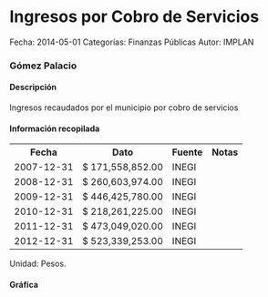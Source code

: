 Ingresos por Cobro de Servicios
=====

Fecha: 2014-05-01
Categorías: Finanzas Públicas
Autor: IMPLAN

### Gómez Palacio

#### Descripción

Ingresos recaudados por el municipio por cobro de servicios

#### Información recopilada

<table class="table table-hover table-bordered">
  <tr><th>Fecha</th><th>Dato</th><th>Fuente</th><th>Notas</th></tr>
  <tr><td>2007-12-31</td><td>$ 171,558,852.00</td><td>INEGI</td><td></td></tr>
  <tr><td>2008-12-31</td><td>$ 260,603,974.00</td><td>INEGI</td><td></td></tr>
  <tr><td>2009-12-31</td><td>$ 446,425,780.00</td><td>INEGI</td><td></td></tr>
  <tr><td>2010-12-31</td><td>$ 218,261,225.00</td><td>INEGI</td><td></td></tr>
  <tr><td>2011-12-31</td><td>$ 473,049,020.00</td><td>INEGI</td><td></td></tr>
  <tr><td>2012-12-31</td><td>$ 523,339,253.00</td><td>INEGI</td><td></td></tr>
</table>

Unidad: Pesos.

#### Gráfica

<div id="Morrisnkkpouzh" class="grafica"></div>
  <!-- JAVASCRIPT DE LA GRAFICA EN Morrisnkkpouzh -->
  <script>
  new Morris.Bar({
    element: 'Morrisnkkpouzh',
    data: [
      { fecha: '2007-12-31', dato: 171558852.00 },
      { fecha: '2008-12-31', dato: 260603974.00 },
      { fecha: '2009-12-31', dato: 446425780.00 },
      { fecha: '2010-12-31', dato: 218261225.00 },
      { fecha: '2011-12-31', dato: 473049020.00 },
      { fecha: '2012-12-31', dato: 523339253.00 }
    ],
    xkey: 'fecha',
    ykeys: ['dato'],
    labels: ['Dato']
  });
  </script>
